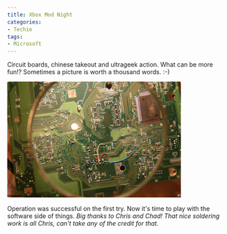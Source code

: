 ```yaml
---
title: Xbox Mod Night
categories:
- Techie
tags:
- Microsoft
---
```


Circuit boards, chinese takeout and ultrageek action. What can be more fun!? Sometimes a picture is worth a thousand words. :-)

![](/assets/posts/2004/r_xbox-mod.jpg)

Operation was successful on the first try. Now it's time to play with the software side of things. _Big thanks to Chris and Chad! That nice soldering work is all Chris, can't take any of the credit for that._
